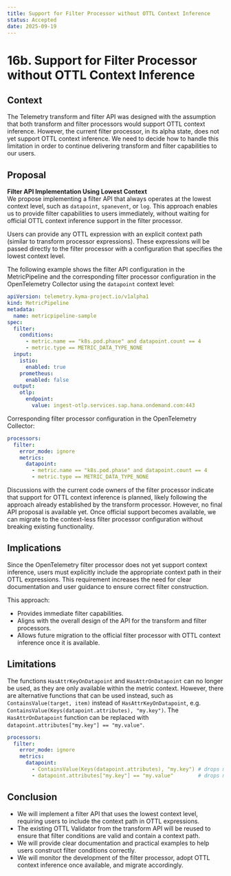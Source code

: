```yaml
---
title: Support for Filter Processor without OTTL Context Inference
status: Accepted
date: 2025-09-19
---
```


# 16b. Support for Filter Processor without OTTL Context Inference

## Context

The Telemetry transform and filter API was designed with the assumption that both transform and filter processors would support OTTL context inference. However, the current filter processor, in its alpha state, does not yet support OTTL context inference.
We need to decide how to handle this limitation in order to continue delivering transform and filter capabilities to our users.

## Proposal

**Filter API Implementation Using Lowest Context**  
We propose implementing a filter API that always operates at the lowest context level, such as `datapoint`, `spanevent`, or `log`. This approach enables us to provide filter capabilities to users immediately, without waiting for official OTTL context inference support in the filter processor.

Users can provide any OTTL expression with an explicit context path (similar to transform processor expressions). These expressions will be passed directly to the filter processor with a configuration that specifies the lowest context level.

The following example shows the filter API configuration in the MetricPipeline and the corresponding filter processor configuration in the OpenTelemetry Collector using the `datapoint` context level:

```yaml
apiVersion: telemetry.kyma-project.io/v1alpha1
kind: MetricPipeline
metadata:
  name: metricpipeline-sample
spec:
  filter:
    conditions:
      - metric.name == "k8s.pod.phase" and datapoint.count == 4
      - metric.type == METRIC_DATA_TYPE_NONE
  input:
    istio:
      enabled: true
    prometheus:
      enabled: false
  output:
    otlp:
      endpoint:
        value: ingest-otlp.services.sap.hana.ondemand.com:443
```

Corresponding filter processor configuration in the OpenTelemetry Collector:

```yaml
processors:
  filter:
    error_mode: ignore
    metrics:
      datapoint:
        - metric.name == "k8s.pod.phase" and datapoint.count == 4
        - metric.type == METRIC_DATA_TYPE_NONE
```

Discussions with the current code owners of the filter processor indicate that support for OTTL context inference is planned, likely following the approach already established by the transform processor. However, no final API proposal is available yet.
Once official support becomes available, we can migrate to the context-less filter processor configuration without breaking existing functionality.

## Implications

Since the OpenTelemetry filter processor does not yet support context inference, users must explicitly include the appropriate context path in their OTTL expressions. This requirement increases the need for clear documentation and user guidance to ensure correct filter construction.

This approach:
- Provides immediate filter capabilities.
- Aligns with the overall design of the API for the transform and filter processors.
- Allows future migration to the official filter processor with OTTL context inference once it is available.

## Limitations

The functions `HasAttrKeyOnDatapoint` and `HasAttrOnDatapoint` can no longer be used, as they are only available within the metric context.
However, there are alternative functions that can be used instead, such as `ContainsValue(target, item)` instead of `HasAttrKeyOnDatapoint`, e.g. `ContainsValue(Keys(datapoint.attributes), "my.key")`.
The `HasAttrOnDatapoint` function can be replaced with `datapoint.attributes["my.key"] == "my.value"`.

```yaml
processors:
  filter:
    error_mode: ignore
    metrics:
      datapoint:
        - ContainsValue(Keys(datapoint.attributes), "my.key") # drops metrics containing "my.key" attribute key, same effect as the HasAttrKeyOnDatapoint("my.key") function
        - datapoint.attributes["my.key"] == "my.value"        # drops metrics containing "my.key" attribute key and "my.value" value, same effect as the HasAttrOnDatapoint("my.key", "my.value") function
```

## Conclusion
- We will implement a filter API that uses the lowest context level, requiring users to include the context path in OTTL expressions.
- The existing OTTL Validator from the transform API will be reused to ensure that filter conditions are valid and contain a context path.
- We will provide clear documentation and practical examples to help users construct filter conditions correctly.
- We will monitor the development of the filter processor, adopt OTTL context inference once available, and migrate accordingly.